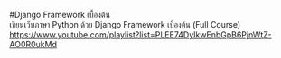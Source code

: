 #Django Framework เบื้องต้น  
เขียนเว็บภาษา Python ด้วย Django Framework เบื้องต้น (Full Course)  
https://www.youtube.com/playlist?list=PLEE74DyIkwEnbGpB6PjnWtZ-AO0R0ukMd
